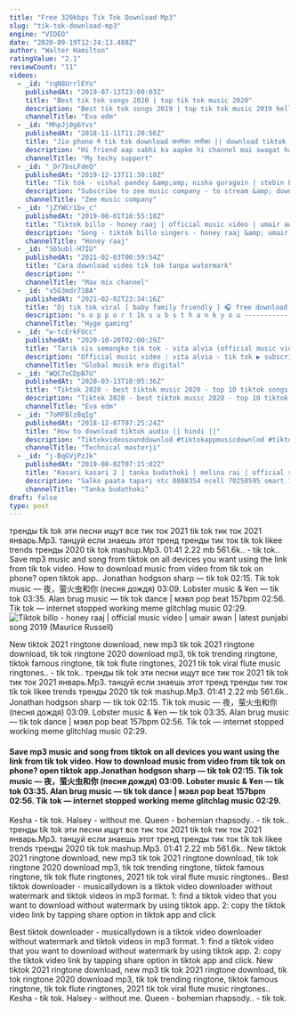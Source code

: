 ```yaml
---
title: "Free 320kbps Tik Tok Download Mp3"
slug: "tik-tok-download-mp3"
engine: "VIDEO"
date: "2020-09-19T12:24:13.488Z"
author: "Walter Hamilton"
ratingValue: "2.1"
reviewCount: "11"
videos:
  - _id: "rqN8UrrlEYo"
    publishedAt: "2019-07-13T23:00:03Z"
    title: "Best tik tok songs 2020 | top tik tok music 2020"
    description: "Best tik tok songs 2019 | top tik tok music 2019 hello everyone, thank you for supporting my channel, wish you happy listening music, you can watch more"
    channelTitle: "Eva edm"
  - _id: "MhpJj0g6Yvs"
    publishedAt: "2018-11-11T11:20:56Z"
    title: "Jio phone मे tik tok download करणेका तारीका || download tiktok in jio phone ||100% proof"
    description: "Hi friend aap sabhi ka aapke hi channel mai swagat hai jisaka nam hai my techy support. Aagar aap mere channel par naye hai to aap is channel ko subcribe"
    channelTitle: "My techy support"
  - _id: "_Dr7bsLFdeQ"
    publishedAt: "2019-12-13T11:30:10Z"
    title: "Tik tok - vishal pandey &amp;amp; nisha guragain | stebin ben | sunny inder | kumaar | zee music originals"
    description: "Subscribe to zee music company - to stream &amp; download full song zee5 - gaana - jiosaavn"
    channelTitle: "Zee music company"
  - _id: "jZYWCr1bv_c"
    publishedAt: "2019-08-01T10:55:18Z"
    title: "Tiktok billo - honey raaj | official music video | umair awan | latest punjabi song 2019"
    description: "Song - tiktok billo singers - honey raaj &amp; umair awan music &amp; composition - hassan badshah lyrics - manj soorma mixmaster - akash pervaiz director"
    channelTitle: "Honey raaj"
  - _id: "S6Subl-H7IU"
    publishedAt: "2021-02-03T00:59:54Z"
    title: "Cara download video tik tok tanpa watermark"
    description: ""
    channelTitle: "Max mix channel"
  - _id: "x5G3mdr71BA"
    publishedAt: "2021-02-02T23:34:16Z"
    title: "Dj tik tok viral [ baby family friendly ] 🎧 free download mp3 🎵"
    description: "s o p p o r t 1k s u b s t h a n k y o u -------------------------------------------------------------- song by : free download"
    channelTitle: "Hyge gaming"
  - _id: "w-tcErkFUcc"
    publishedAt: "2020-10-20T02:00:29Z"
    title: "Tarik sis semongko tik tok - vita alvia (official music video)"
    description: "Official music video : vita alvia - tik tok ▶️ subscribe global musik era digital ♫ aktifkan nada sambung ♫ : vita alvia"
    channelTitle: "Global musik era digital"
  - _id: "WQC7oCDpB7U"
    publishedAt: "2020-03-13T10:05:36Z"
    title: "Tiktok 2020 - best tiktok music 2020 - top 10 tiktok songs 2020"
    description: "Tiktok 2020 - best tiktok music 2020 - top 10 tiktok songs 2020 hello everyone, thank you for supporting my channel, wish you happy listening music, you"
    channelTitle: "Eva edm"
  - _id: "7oMFBlzBqIg"
    publishedAt: "2018-12-07T07:25:24Z"
    title: "How to download tiktok audio || hindi ||"
    description: "Tiktokvideosounddownlod #tiktokappmusicdownlod #tiktokvideosoundmp3downlod how to download tiktok audio || hindi || ,tik tok song download pagalworld ,tik"
    channelTitle: "Technical masterji"
  - _id: "j-BqGVjPzJk"
    publishedAt: "2019-08-02T07:15:02Z"
    title: "Kasari kasari 2 | tanka budathoki | melina rai | official song 2019 tik tok ma dekheko"
    description: "Salko paata tapari ntc 0808354 ncell 70250595 smart 10119754 timi fula bhaye ma ntc 0808355 ncell 70250598 smart 10119755 timilai runa"
    channelTitle: "Tanka budathoki"
draft: false
type: post
---
```


тренды tik tok эти песни ищут все тик ток 2021 tik tok тик ток 2021 январь.Mp3. танцуй если знаешь этот тренд тренды тик ток tik tok likee trends тренды 2020 tik tok mashup.Mp3. 01:41 2.22 mb 561.6k.. - tik tok.. Save mp3 music and song from tiktok on all devices you want using the link from tik tok video. How to download music from video from tik tok on phone? open tiktok app.. Jonathan hodgson sharp — tik tok 02:15. Tik tok music — 夜，萤火虫和你 (песня дождя) 03:09. Lobster music &amp; ¥en — tik tok 03:35. Alan brug music — tik tok dance | мэвл pop beat 157bpm 02:56. Tik tok — internet stopped working meme glitchlag music 02:29.
![Tiktok billo - honey raaj | official music video | umair awan | latest punjabi song 2019 (Maurice Russell)](https://i.ytimg.com/vi/jZYWCr1bv_c/hqdefault.jpg "Tiktok billo - honey raaj | official music video | umair awan | latest punjabi song 2019 (Lily Reyes)")

New tiktok 2021 ringtone download, new mp3 tik tok 2021 ringtone download, tik tok ringtone 2020 download mp3, tik tok trending ringtone, tiktok famous ringtone, tik tok flute ringtones, 2021 tik tok viral flute music ringtones.. - tik tok.. тренды tik tok эти песни ищут все тик ток 2021 tik tok тик ток 2021 январь.Mp3. танцуй если знаешь этот тренд тренды тик ток tik tok likee trends тренды 2020 tik tok mashup.Mp3. 01:41 2.22 mb 561.6k.. Jonathan hodgson sharp — tik tok 02:15. Tik tok music — 夜，萤火虫和你 (песня дождя) 03:09. Lobster music &amp; ¥en — tik tok 03:35. Alan brug music — tik tok dance | мэвл pop beat 157bpm 02:56. Tik tok — internet stopped working meme glitchlag music 02:29.
<!--inArticleAds-->

<!--galleryOne-->

#### Save mp3 music and song from tiktok on all devices you want using the link from tik tok video. How to download music from video from tik tok on phone? open tiktok app.Jonathan hodgson sharp — tik tok 02:15. Tik tok music — 夜，萤火虫和你 (песня дождя) 03:09. Lobster music &amp; ¥en — tik tok 03:35. Alan brug music — tik tok dance | мэвл pop beat 157bpm 02:56. Tik tok — internet stopped working meme glitchlag music 02:29.
<!--inArticleAds-->

<!--galleryTwo-->

Kesha - tik tok. Halsey - without me. Queen - bohemian rhapsody.. - tik tok.. тренды tik tok эти песни ищут все тик ток 2021 tik tok тик ток 2021 январь.Mp3. танцуй если знаешь этот тренд тренды тик ток tik tok likee trends тренды 2020 tik tok mashup.Mp3. 01:41 2.22 mb 561.6k.. New tiktok 2021 ringtone download, new mp3 tik tok 2021 ringtone download, tik tok ringtone 2020 download mp3, tik tok trending ringtone, tiktok famous ringtone, tik tok flute ringtones, 2021 tik tok viral flute music ringtones.. Best tiktok downloader - musicallydown is a tiktok video downloader without watermark and tiktok videos in mp3 format. 1: find a tiktok video that you want to download without watermark by using tiktok app. 2: copy the tiktok video link by tapping share option in tiktok app and click
<!--galleryThree-->

Best tiktok downloader - musicallydown is a tiktok video downloader without watermark and tiktok videos in mp3 format. 1: find a tiktok video that you want to download without watermark by using tiktok app. 2: copy the tiktok video link by tapping share option in tiktok app and click. New tiktok 2021 ringtone download, new mp3 tik tok 2021 ringtone download, tik tok ringtone 2020 download mp3, tik tok trending ringtone, tiktok famous ringtone, tik tok flute ringtones, 2021 tik tok viral flute music ringtones.. Kesha - tik tok. Halsey - without me. Queen - bohemian rhapsody.. - tik tok.